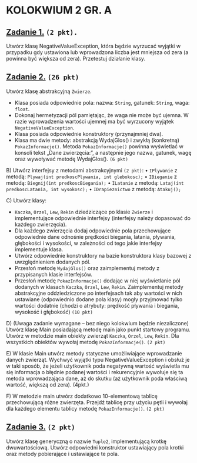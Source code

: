 # **KOLOKWIUM 2 GR. A**

## **[Zadanie 1.](https://github.com/dawidolko/Programming-Java/tree/master/Kolokwium/exam2/kolokwium%202/kolokwium2/src/zadanie1)** `(2 pkt).`

Utwórz klasę NegativeValueException, która będzie wyrzucać wyjątki w przypadku gdy ustawiona lub wprowadzona liczba jest mniejsza od zera (a powinna być większa od zera). Przetestuj działanie klasy.

## **[Zadanie 2.](https://github.com/dawidolko/Programming-Java/tree/master/Kolokwium/exam2/kolokwium%202/kolokwium2/src/zadanie2)** `(26 pkt)` 

Utwórz klasę abstrakcyjną `Zwierze`. 
- Klasa posiada odpowiednie pola: nazwa: `String`,  gatunek: `String`, waga: `float`.
- Dokonaj hermetyzacji pól pamiętając, że waga nie może być ujemna. W razie wprowadzenia wartości ujemnej ma być wyrzucony wyjątek `NegativeValueException`.
- Klasa posiada odpowiednie konstruktory (przynajmniej dwa).
- Klasa ma dwie metody: abstrakcją WydajGlos() i zwykłą (konkretną) `PokazInformacje()`.
 Metoda `PokazInformacje()` powinna wyświetlać w konsoli tekst „Dane zwierzęcia:”, a następnie jego nazwa, gatunek, wagę oraz wywoływać metodę WydajGlos(). `(6 pkt)`

B) Utwórz interfejsy z metodami abstrakcyjnymi `(2 pkt)`: 
•	`IPlywanie` z metodą: `Plywaj(int predkoscPlywania, int glebokosc);`
•	`IBieganie` z metodą: `Biegnij(int predkoscBiegania);`
•	`ILatanie` z metodą: `Lataj(int predkoscLatania, int wysokosc);`
•	`IDrapieznictwo` z metodą: `Atakuj();`

C) Utwórz klasy:
- `Kaczka`, `Orzel`, `Lew`, `Rekin` dziedziczące po klasie `Zwierze` i implementujące odpowiednie interfejsy (interfejsy należy dopasować do każdego zwierzęcia).
- Dla każdego zwierzęcia dodaj odpowiednie pola przechowujące odpowiednie dane odnośnie prędkości biegania, latania, pływania, głębokości i wysokości, w zależności od tego jakie interfejsy implementuje klasa.
- Utwórz odpowiednie konstruktory na bazie konstruktora klasy bazowej z uwzględnieniem dodanych pól.
- Przesłoń metodę `WydajGlos()` oraz zaimplementuj metody z przypisanych klasie interfejsów.
- Przesłoń metodę `PokazInformacje()` dodając w niej wyświetlanie pól dodanych w klasach `Kaczka`, `Orzel`, `Lew`, `Rekin`.
Zaimplementuj metody abstrakcyjne oddziedziczone po interfejsach tak aby wartości w nich ustawiane (odpowiednio dodane pola klasy) mogły przyjmować tylko wartości dodatnie (chodzi o atrybuty: prędkość pływania i biegania, wysokość i głębokość)
`(10 pkt)`

D)  (Uwaga zadanie wymagane – bez niego kolokwium będzie niezaliczone)
Utwórz klasę Main posiadającą metodę main jako punkt startowy programu. Utwórz w metodzie main obiekty zwierząt  `Kaczka`, `Orzel`, `Lew`, `Rekin`. Dla wszystkich obiektów wywołaj metodę `PokazInformacje()`. `(2 pkt)`

E) W klasie Main utwórz metody statyczne umożliwiające wprowadzanie danych zwierząt. Wychwyć wyjątki typu NegativeValueException i obsłuż je w taki sposób, że jeżeli użytkownik poda negatywną wartość wyświetla mu się informacja o błędnie podanej wartości i rekurencyjnie wywołuje się ta metoda wprowadzająca dane, aż do skutku (aż użytkownik poda właściwą wartość, większą od zera). (4pkt.)

F) W metodzie main utwórz dodatkowo 10-elementową tablicę przechowującą różne zwierzęta. Przejdź tablicę przy użyciu pętli i wywołaj dla każdego elementu tablicy metodę  `PokazInformacje()`.  `(2 pkt)`

## **[Zadanie 3.](https://github.com/dawidolko/Programming-Java/tree/master/Kolokwium/exam2/kolokwium%202/kolokwium2/src/zadanie3)** `(2 pkt)`

Utwórz klasę generyczną o nazwie `Tuple2`, implementującą krotkę dwuwartościową. Utwórz odpowiedni konstruktor ustawiający pola krotki oraz metody pobierające i ustawiające te pola. 
